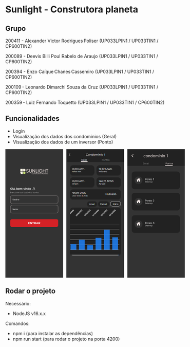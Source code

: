 # Sunlight - Construtora planeta

## Grupo

200411 - Alexander Victor Rodrigues Poliser (UP033LPIN1  / UP033TIN1  / CP600TIN2)

200089 - Deevis Billi Poul Rabelo de Araujo (UP033LPIN1  / UP033TIN1  / CP600TIN2)

200394 - Enzo Caíque Chanes Cassemiro (UP033LPIN1  / UP033TIN1  / CP600TIN2)

200109 - Leonardo Dimarchi Souza da Cruz (UP033LPIN1  / UP033TIN1  / CP600TIN2)

200359 - Luiz Fernando Toquetto (UP033LPIN1  / UP033TIN1  / CP600TIN2)

## Funcionalidades

- Login
- Visualização dos dados dos condominios (Geral)
- Visualização dos dados de um inversor (Ponto)

<div style="display:flex;">
    <img style="margin-right: 10px" src=".github/assets/login.png" width="180" height="400">
    <img style="margin-right: 10px" src=".github/assets/condominio.png" width="180" height="400">
    <img src=".github/assets/pontos.png" width="180" height="400">
</div>

## Rodar o projeto

Necessário: 
- NodeJS v16.x.x

Comandos:
- npm i (para instalar as dependências)
- npm run start (para rodar o projeto na porta 4200)
